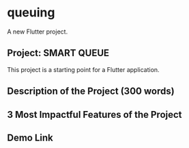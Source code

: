 # queuing

A new Flutter project.

## Project: SMART QUEUE

This project is a starting point for a Flutter application.

## Description of the Project (300 words)

## 3 Most Impactful Features of the Project

## Demo Link
